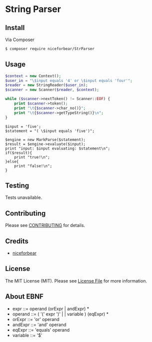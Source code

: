 # String Parser

## Install

Via Composer

``` bash
$ composer require niceforbear/StrParser
```

## Usage

``` php
$context = new Context();
$user_in = "\$input equals '4' or \$input equals 'four'";
$reader = new StringReader($user_in);
$scanner = new Scanner($reader, $context);

while ($scanner->nextToken() != Scanner::EOF) {
    print $scanner->token();
    print "\t{$scanner->char_no()}";
    print "\t{$scanner->getTypeString()}\n";
}
```

```
$input = 'five';
$statement = "( \$input equals 'five')";

$engine = new MarkParse($statement);
$result = $engine->evaluate($input);
print "input: $input evaluating: $statement\n";
if($result){
    print "true!\n";
}else{
    print "false!\n";
}
```

## Testing

Tests unavailable.

## Contributing

Please see [CONTRIBUTING](CONTRIBUTING.md) for details.

## Credits

- [niceforbear](https://github.com/niceforbear)

## License

The MIT License (MIT). Please see [License File](LICENSE) for more information.

## About EBNF

- expr ::= operand (orExpr | andExpr) *
- operand ::= ( '(' expr ')' | <stringLiteral> | variable ) (eqExpr) *
- orExpr ::= 'or' operand
- andExpr ::= 'and' operand
- eqExpr ::= 'equals' operand
- variable ::= '$' <word>